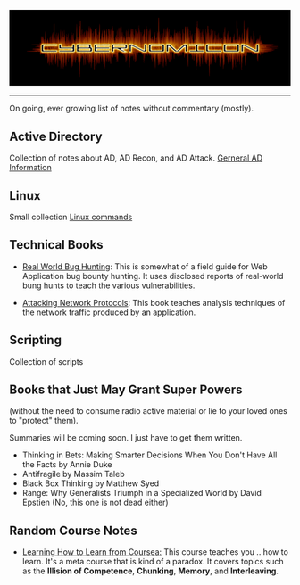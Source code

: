 ![Cybernomicon](images/cyber2.png)

---
On going, ever growing list of notes without commentary (mostly).

## Active Directory
Collection of notes about AD, AD Recon, and AD Attack.
[Gerneral AD Information](ActiveDirectory/README.md)

## Linux

Small collection  [Linux commands](Linux/Linux.md "Linux")

## Technical Books

* [Real World Bug Hunting](RealWorldBugHunting.md):
	This is somewhat of a field guide for Web Application bug bounty hunting.
	It uses disclosed reports of real-world bung hunts to teach the various vulnerabilities.

* [Attacking Network Protocols](AttackingNetworkProtocols/README.md): 
	This book teaches analysis techniques of the network traffic produced by an application.

## Scripting
Collection of scripts

## Books that Just May Grant Super Powers
(without the need to consume radio active material or lie to your loved ones to "protect" them).

Summaries will be coming soon. I just have to get them written.

* Thinking in Bets: Making Smarter Decisions When You Don't Have All the Facts by Annie Duke
* Antifragile by Massim Taleb
* Black Box Thinking by Matthew Syed
* Range: Why Generalists Triumph in a Specialized World by David Epstien (No, this one is not dead either)

## Random Course Notes
* [Learning How to Learn from Coursea:](https://www.coursera.org/learn/learning-how-to-learn) 
	This course teaches you .. how to learn.  It's a meta course that is kind of a paradox.
	It covers topics such as the **Illision of Competence**, **Chunking**, **Memory**, and **Interleaving**.

